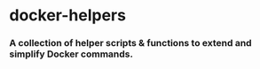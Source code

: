 # docker-helpers
### A collection of helper scripts & functions to extend and simplify Docker commands.
